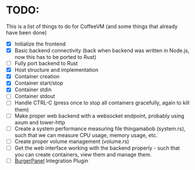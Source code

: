 # TODO:
This is a list of things to do for CoffeeVM (and some things that already have been done)
- [x] Initialize the frontend
- [x] Basic backend connectivity (back when backend was written in Node.js, now this has to be ported to Rust)
- [ ] Fully port backend to Rust
- [x] Host structure and implementation
- [x] Container creation
- [x] Container start/stop
- [x] Container stdin
- [ ] Container stdout
- [ ] Handle CTRL-C (press once to stop all containers gracefully, again to kill them)
- [ ] Make proper web backend with a websocket endpoint, probably using axum and tower-http
- [ ] Create a system performance measuring file thingamabob (system.rs), such that we can measure CPU usage, memory usage, etc.
- [ ] Create proper volume management (volume.rs)
- [ ] Get the web interface working with the backend properly - such that you can create containers, view them and manage them.
- [ ] [BurgerPanel](https://github.com/TheBlueBurger/BurgerPanel) Integration Plugin